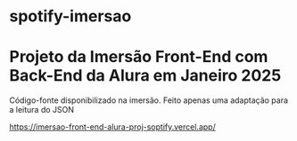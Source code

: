 # spotify-imersao

# Projeto da Imersão Front-End com Back-End da Alura em Janeiro 2025

Código-fonte disponibilizado na imersão. Feito apenas uma adaptação para a leitura do JSON 

https://imersao-front-end-alura-proj-soptify.vercel.app/
